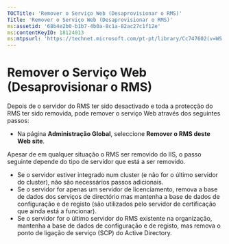 ```yaml
---
TOCTitle: 'Remover o Serviço Web (Desaprovisionar o RMS)'
Title: 'Remover o Serviço Web (Desaprovisionar o RMS)'
ms:assetid: '68b4e2b0-b1b7-4b0a-8c1a-82ac27c1f12e'
ms:contentKeyID: 18124013
ms:mtpsurl: 'https://technet.microsoft.com/pt-pt/library/Cc747602(v=WS.10)'
---
```


Remover o Serviço Web (Desaprovisionar o RMS)
=============================================

Depois de o servidor do RMS ter sido desactivado e toda a protecção do RMS ter sido removida, pode remover o serviço Web através dos seguintes passos:

-   Na página **Administração Global**, seleccione **Remover o RMS deste Web site**.

Apesar de em qualquer situação o RMS ser removido do IIS, o passo seguinte depende do tipo de servidor que está a ser removido.

-   Se o servidor estiver integrado num cluster (e não for o último servidor do cluster), não são necessários passos adicionais.
-   Se o servidor for apenas um servidor de licenciamento, remova a base de dados dos serviços de directório mas mantenha a base de dados de configuração e de registo (são utilizados pelo servidor de certificação que ainda está a funcionar).
-   Se o servidor for o último servidor do RMS existente na organização, mantenha a base de dados de configuração e de registo, mas remova o ponto de ligação de serviço (SCP) do Active Directory.
